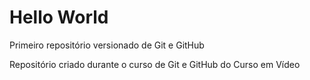 # Hello World
 Primeiro repositório versionado de Git e GitHub

Repositório criado durante o curso de Git e GitHub do Curso em Vídeo
